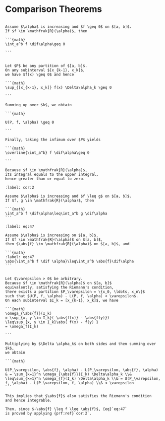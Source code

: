 # Comparison Theorems

````{prf:theorem} 

Assume $\alpha$ is increasing and $f \geq 0$ on $[a, b]$.
If $f \in \mathfrak{R}(\alpha)$, then

```{math}
\int_a^b f \dif\alpha\geq 0

```

````

````{prf:proof}

Let $P$ be any partition of $[a, b]$.
On any subinterval $[x_{k-1}, x_k]$,
we have $f(x) \geq 0$ and hence

```{math}
\sup_{[x_{k-1}, x_k]} f(x) \Delta\alpha_k \geq 0

```

Summing up over $k$, we obtain

```{math}

U(P, f, \alpha) \geq 0

```

Finally, taking the infimum over $P$ yields

```{math}
\overline{\int_a^b} f \dif\alpha\geq 0

```

Because $f \in \mathfrak{R}(\alpha)$,
its integral equals to the upper integral,
hence greater than or equal to zero.

````

````{prf:corollary} 
:label: cor:2

Assume $\alpha$ is increasing and $f \leq g$ on $[a, b]$.
If $f, g \in \mathfrak{R}(\alpha)$, then

```{math}
\int_a^b f \dif\alpha\leq\int_a^b g \dif\alpha
```

````

````{prf:theorem} 
:label: eq:47

Assume $\alpha$ is increasing on $[a, b]$.
If $f \in \mathfrak{R}(\alpha)$ on $[a, b]$,
then $\abs{f} \in \mathfrak{R}(\alpha)$ on $[a, b]$, and

```{math}
:label: eq:47
\abs{\int_a^b f \dif \alpha}\leq\int_a^b \abs{f}\dif\alpha
```

````

````{prf:proof}

Let $\varepsilon > 0$ be arbitrary.
Because $f \in \mathfrak{R}(\alpha)$ on $[a, b]$
equivalently, satisfying the Riemann's condition,
there exists a partition $P_\varepsilon = \{x_0, \ldots, x_n\}$
such that $U(P, f, \alpha) - L(P, f, \alpha) < \varepsilon$.
On each subinterval $I_k = [x_{k-1}, x_k]$, we have

```{math}
\omega_{\abs{f}}(I_k)
= \sup_{x, y \in I_k}( \abs{f(x)} - \abs{f(y)})
\leq\sup_{x, y \in I_k}\abs{ f(x) - f(y) }
= \omega_f(I_k)

```

Multiplying by $\Delta \alpha_k$ on both sides and then summing over $k$,
we obtain

```{math}

U(P_\varepsilon, \abs{f}, \alpha) - L(P_\varepsilon, \abs{f}, \alpha)
& = \sum_{k=1}^n \omega_{\abs{f}}(I_k) \Delta\alpha_k \\& \leq\sum_{k=1}^n \omega_{f}(I_k) \Delta\alpha_k \\& = U(P_\varepsilon, f, \alpha) - L(P_\varepsilon, f, \alpha) \\& < \varepsilon
```

This implies that $\abs{f}$ also satisfies the Riemann's condition
and hence integrable.

Then, since $-\abs{f} \leq f \leq \abs{f}$, {eq}`eq:47`
is proved by applying {prf:ref}`cor:2`.

````